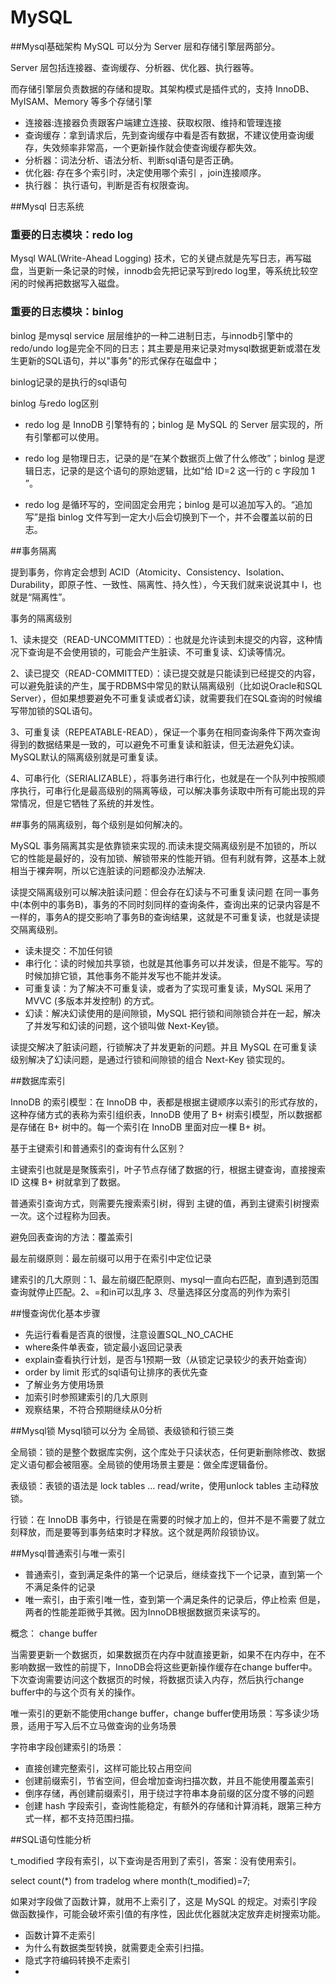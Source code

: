 # MySQL

##Mysql基础架构
MySQL 可以分为 Server 层和存储引擎层两部分。

Server 层包括连接器、查询缓存、分析器、优化器、执行器等。

而存储引擎层负责数据的存储和提取。其架构模式是插件式的，支持 InnoDB、MyISAM、Memory 等多个存储引擎

- 连接器:连接器负责跟客户端建立连接、获取权限、维持和管理连接
- 查询缓存：拿到请求后，先到查询缓存中看是否有数据，不建议使用查询缓存，失效频率非常高，一个更新操作就会使查询缓存都失效。
- 分析器：词法分析、语法分析、判断sql语句是否正确。
- 优化器: 存在多个索引时，决定使用哪个索引 ，join连接顺序。
- 执行器： 执行语句，判断是否有权限查询。

##Mysql 日志系统

### 重要的日志模块：redo log

Mysql WAL(Write-Ahead Logging) 技术，它的关键点就是先写日志，再写磁盘，当更新一条记录的时候，innodb会先把记录写到redo log里，等系统比较空闲的时候再把数据写入磁盘。

### 重要的日志模块：binlog
binlog 是mysql service 层层维护的一种二进制日志，与innodb引擎中的redo/undo log是完全不同的日志；其主要是用来记录对mysql数据更新或潜在发生更新的SQL语句，并以"事务"的形式保存在磁盘中；

binlog记录的是执行的sql语句

binlog 与redo log区别

- redo log 是 InnoDB 引擎特有的；binlog 是 MySQL 的 Server 层实现的，所有引擎都可以使用。

- redo log 是物理日志，记录的是“在某个数据页上做了什么修改”；binlog 是逻辑日志，记录的是这个语句的原始逻辑，比如“给 ID=2 这一行的 c 字段加 1 ”。

- redo log 是循环写的，空间固定会用完；binlog 是可以追加写入的。“追加写”是指 binlog 文件写到一定大小后会切换到下一个，并不会覆盖以前的日志。

##事务隔离

提到事务，你肯定会想到 ACID（Atomicity、Consistency、Isolation、Durability，即原子性、一致性、隔离性、持久性），今天我们就来说说其中 I，也就是“隔离性”。

事务的隔离级别

1、读未提交（READ-UNCOMMITTED）：也就是允许读到未提交的内容，这种情况下查询是不会使用锁的，可能会产生脏读、不可重复读、幻读等情况。

2、读已提交（READ-COMMITTED）：读已提交就是只能读到已经提交的内容，可以避免脏读的产生，属于RDBMS中常见的默认隔离级别（比如说Oracle和SQL Server），但如果想要避免不可重复读或者幻读，就需要我们在SQL查询的时候编写带加锁的SQL语句。

3、可重复读（REPEATABLE-READ），保证一个事务在相同查询条件下两次查询得到的数据结果是一致的，可以避免不可重复读和脏读，但无法避免幻读。MySQL默认的隔离级别就是可重复读。

4、可串行化（SERIALIZABLE），将事务进行串行化，也就是在一个队列中按照顺序执行，可串行化是最高级别的隔离等级，可以解决事务读取中所有可能出现的异常情况，但是它牺牲了系统的并发性。

##事务的隔离级别，每个级别是如何解决的。

MySQL 事务隔离其实是依靠锁来实现的.而读未提交隔离级别是不加锁的，所以它的性能是最好的，没有加锁、解锁带来的性能开销。但有利就有弊，这基本上就相当于裸奔啊，所以它连脏读的问题都没办法解决.

读提交隔离级别可以解决脏读问题：但会存在幻读与不可重复读问题
在同一事务中(本例中的事务B)，事务的不同时刻同样的查询条件，查询出来的记录内容是不一样的，事务A的提交影响了事务B的查询结果，这就是不可重复读，也就是读提交隔离级别。

- 读未提交：不加任何锁
- 串行化：读的时候加共享锁，也就是其他事务可以并发读，但是不能写。写的时候加排它锁，其他事务不能并发写也不能并发读。
- 可重复读：为了解决不可重复读，或者为了实现可重复读，MySQL 采用了 MVVC (多版本并发控制) 的方式。
- 幻读：解决幻读使用的是间隙锁，MySQL 把行锁和间隙锁合并在一起，解决了并发写和幻读的问题，这个锁叫做 Next-Key锁。

读提交解决了脏读问题，行锁解决了并发更新的问题。并且 MySQL 在可重复读级别解决了幻读问题，是通过行锁和间隙锁的组合 Next-Key 锁实现的。



##数据库索引

InnoDB 的索引模型：在 InnoDB 中，表都是根据主键顺序以索引的形式存放的，这种存储方式的表称为索引组织表，InnoDB 使用了 B+ 树索引模型，所以数据都是存储在 B+ 树中的。每一个索引在 InnoDB 里面对应一棵 B+ 树。

基于主键索引和普通索引的查询有什么区别？

主键索引也就是是聚簇索引，叶子节点存储了数据的行，根据主键查询，直接搜索 ID 这棵 B+ 树就拿到了数据。

普通索引查询方式，则需要先搜索索引树，得到 主键的值，再到主键索引树搜索一次。这个过程称为回表。

避免回表查询的方法：覆盖索引

最左前缀原则：最左前缀可以用于在索引中定位记录

建索引的几大原则：1、最左前缀匹配原则、mysql一直向右匹配，直到遇到范围查询就停止匹配。2、=和in可以乱序 3、尽量选择区分度高的列作为索引

##慢查询优化基本步骤
- 先运行看看是否真的很慢，注意设置SQL_NO_CACHE
- where条件单表查，锁定最小返回记录表
- explain查看执行计划，是否与1预期一致（从锁定记录较少的表开始查询）
- order by limit 形式的sql语句让排序的表优先查
- 了解业务方使用场景
- 加索引时参照建索引的几大原则
- 观察结果，不符合预期继续从0分析

##Mysql锁
Mysql锁可以分为 全局锁、表级锁和行锁三类

全局锁：锁的是整个数据库实例，这个库处于只读状态，任何更新删除修改、数据定义语句都会被阻塞。全局锁的使用场景主要是：做全库逻辑备份。

表级锁：表锁的语法是 lock tables … read/write，使用unlock tables 主动释放锁。

行锁：在 InnoDB 事务中，行锁是在需要的时候才加上的，但并不是不需要了就立刻释放，而是要等到事务结束时才释放。这个就是两阶段锁协议。

##Mysql普通索引与唯一索引

- 普通索引，查到满足条件的第一个记录后，继续查找下一个记录，直到第一个不满足条件的记录
- 唯一索引，由于索引唯一性，查到第一个满足条件的记录后，停止检索 但是，两者的性能差距微乎其微。因为InnoDB根据数据页来读写的。

概念： change buffer

当需要更新一个数据页，如果数据页在内存中就直接更新，如果不在内存中，在不影响数据一致性的前提下，InnoDB会将这些更新操作缓存在change buffer中。下次查询需要访问这个数据页的时候，将数据页读入内存，然后执行change buffer中的与这个页有关的操作。

唯一索引的更新不能使用change buffer，change buffer使用场景：写多读少场景，适用于写入后不立马做查询的业务场景

字符串字段创建索引的场景：
- 直接创建完整索引，这样可能比较占用空间
- 创建前缀索引，节省空间，但会增加查询扫描次数，并且不能使用覆盖索引
- 倒序存储，再创建前缀索引，用于绕过字符串本身前缀的区分度不够的问题
- 创建 hash 字段索引，查询性能稳定，有额外的存储和计算消耗，跟第三种方式一样，都不支持范围扫描。


##SQL语句性能分析

t_modified 字段有索引，以下查询是否用到了索引，答案：没有使用索引。

select count(*) from tradelog where month(t_modified)=7;

如果对字段做了函数计算，就用不上索引了，这是 MySQL 的规定。对索引字段做函数操作，可能会破坏索引值的有序性，因此优化器就决定放弃走树搜索功能。

- 函数计算不走索引
- 为什么有数据类型转换，就需要走全索引扫描。
- 隐式字符编码转换不走索引
- 




































